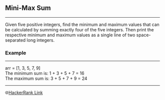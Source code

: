 ## Mini-Max Sum
---
Given five positive integers, find the minimum and maximum values that can be calculated by summing exactly four of the five integers. Then print the respective minimum and maximum values as a single line of two space-separated long integers.

### Example
---
arr = [1, 3, 5, 7, 9] <br>
The minimum sum is: 1 + 3 + 5 + 7 = 16 <br>
The maximum sum is: 3 + 5 + 7 + 9 = 24

---
🌐[HackerRank Link]([Mini-Max_Sum](https://www.hackerrank.com/challenges/mini-max-sum/problem))
